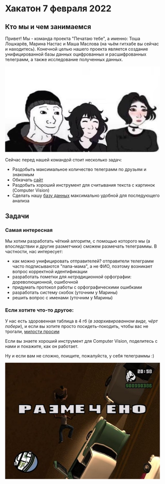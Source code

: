 # Хакатон 7 февраля 2022

## Кто мы и чем занимаемся

Привет! Мы - команда проекта "Печатаю тебе", а именно: Тоша Лошкарёв, Марина Настас и Маша Маслова (на чьём гитхабе вы сейчас и находитесь).
Конечной целью нашего проекта является создание унифицированной базы данных оцифрованных и расшифрованных телеграмм, а также исследование полученных данных.

![RGB](RGB.png)

Сейчас перед нашей командой стоит несколько задач:
- Раздобыть максимальное количество телеграмм по друзьям и знакомым
- Обкачать [сайт](https://opendata.mkrf.ru/opendata/7705851331-museum-exhibits)
- Раздобыть хороший инструмент для считывания текста с картинок (Computer Vision)
- Сделать нашу [базу данных](https://docs.google.com/spreadsheets/d/1Ul_gCrJwwPh8sc72K8_DEqcMEcG1X9IQQPK3GqTfmvU/edit?usp=sharing) максимально удобной для последующего анализа

## Задачи
### Самая интересная
Мы хотим разработать чёткий алгоритм, с помощью которого мы (а впоследствии и другие разметчики) сможем размечать телеграммы. В частности, нас интересует:
- как можно унифицировать отправителей? отправители телеграмм часто подписываются "папа-мама", а не ФИО, поэтому возникает вопрос корректной идентификации
- разработать пометки для _нетрадиционной_ орфографии: дореволюционной, ошибочной
- придумать протокол работы с орфографическими ошибками
- разработать систему скобок (уточним у Марины)
- решить вопрос с именами (уточним у Марины)


### Если хотите что-то другое:
У нас есть здоровенная таблица в 4 гб (_в заархивированном виде, чёрт побери_), и если вы хотите просто посидеть-покодить, чтобы вас не трогали, [милости просим](https://drive.google.com/file/d/1wRiw1tiPe_lCFVsYLgeK9lz6D5ikXqns/view?usp=sharing)

Если вы знаете хороший инструмент для Computer Vision, поделитесь с нами и покажите, как он работает.

Ну и если вам не сложно, поищите, пожалуйста, у себя телеграммы :)

![RAZMECHENO](размечено.png)
